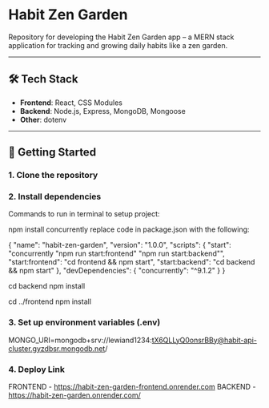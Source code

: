 # Habit Zen Garden

Repository for developing the Habit Zen Garden app – a MERN stack application for tracking and growing daily habits like a zen garden.

---

## 🛠 Tech Stack

- **Frontend**: React, CSS Modules
- **Backend**: Node.js, Express, MongoDB, Mongoose
- **Other**: dotenv

---

## 🚀 Getting Started

### 1. Clone the repository
### 2. Install dependencies
Commands to run in terminal to setup project:
<!-- in the root directory -->
npm install concurrently
replace code in package.json with the following:

{
  "name": "habit-zen-garden",
  "version": "1.0.0",
  "scripts": {
    "start": "concurrently \"npm run start:frontend\" \"npm run start:backend\"",
    "start:frontend": "cd frontend && npm start",
    "start:backend": "cd backend && npm start"
  },
  "devDependencies": {
    "concurrently": "^9.1.2"
  }
}

<!-- navigate to backend folder -->
cd backend
npm install
<!-- navigate to frontend folder -->
cd ../frontend
npm install

### 3. Set up environment variables (.env)
MONGO_URI=mongodb+srv://lewiand1234:tX6QLLyQ0onsrBBy@habit-api-cluster.gyzdbsr.mongodb.net/

### 4. Deploy Link
FRONTEND - https://habit-zen-garden-frontend.onrender.com
BACKEND - https://habit-zen-garden.onrender.com/
